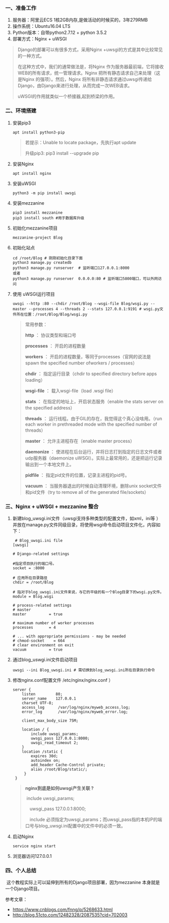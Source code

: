 ### 一、准备工作

1. 服务器：阿里云ECS 1核2GB内存,是做活动的时候买的，3年279RMB
2. 操作系统：Ubuntu16.04 LTS
3. Python版本：自带python2.7.12  + python 3.5.2
4. 部署方式：Nginx + uWSGI

> Django的部署可以有很多方式，采用Nginx +uwsgi的方式是其中比较常见的一种方式。
>
> 在这种方式中，我们的通常做法是，将Nginx 作为服务器最前端，它将接收WEB的所有请求，统一管理请求。Nginx 把所有静态请求自己来处理（这是Nginx 的强项）。然后，Nginx 将所有非静态请求通过uwsgi传递给Django，由Django来进行处理，从而完成一次WEB请求。
>
> uWSGI的作用就类似一个桥接器,起到桥梁的作用。

### 二、环境搭建

1. 安装pip3

   ```
   apt install python3-pip
   ```

   >若提示：Unable to locate package，先执行apt update
   >
   >升级pip3: pip3 install --upgrade pip

2. 安装Nginx

   ```
   apt install nginx
   ```

3. 安装uWSGI

   ```
   python3 -m pip install uwsgi
   ```

4. 安装mezzanine

   ```
   pip3 install mezzanine
   pip3 install south #用于数据库升级
   ```

5. 初始化mezzanine项目

   ```
   mezzanine-project Blog
   ```

6. 初始化站点

   ```
   cd /root/Blog # 刚刚初始化目录下面
   python3 manage.py createdb
   python3 manage.py runserver  # 监听端口127.0.0.1:8000
   或者
   python3 manage.py runserver  0.0.0.0:80 # 监听端口5800端口，可以外网访问
   ```

7. 使用 uWSGI运行项目 

   ```
   uwsgi --http :80 --chdir /root/Blog --wsgi-file Blog/wsgi.py --master --processes 4 --threads 2 --stats 127.0.0.1:9191 # wsgi.py文件所在位置：/root/Blog/Blog/wsgi.py
   ```

   >常用参数：
   >
   >**http** ： 协议类型和端口号
   >
   >**processes** ： 开启的进程数量
   >
   >**workers** ： 开启的进程数量，等同于processes（官网的说法是spawn the specified number ofworkers / processes）
   >
   >**chdir** ： 指定运行目录（chdir to specified directory before apps loading）
   >
   >**wsgi-file** ： 载入wsgi-file（load .wsgi file）
   >
   >**stats** ： 在指定的地址上，开启状态服务（enable the stats server on the specified address）
   >
   >**threads** ： 运行线程。由于GIL的存在，我觉得这个真心没啥用。（run each worker in prethreaded mode with the specified number of threads）
   >
   >**master** ： 允许主进程存在（enable master process）
   >
   >**daemonize** ： 使进程在后台运行，并将日志打到指定的日志文件或者udp服务器（daemonize uWSGI）。实际上最常用的，还是把运行记录输出到一个本地文件上。
   >
   >**pidfile** ： 指定pid文件的位置，记录主进程的pid号。
   >
   >**vacuum** ： 当服务器退出的时候自动清理环境，删除unix socket文件和pid文件（try to remove all of the generated file/sockets）

### 三、Nginx + uWSGI + mezzanine 整合

1. 新建blog_uwsgi.ini文件（uwsgi支持多种类型的配置文件，如xml，ini等 ）并放在manage.py文件同级目录，将使用wsgi命令启动项目文件化，内容如下：

   ```
    # Blog_uwsgi.ini file
   [uwsgi]
   
   # Django-related settings
   
   #指定项目执行的端口号。
   socket = :8000
   
   # 应用所在目录路径
   chdir = /root/Blog
   
   # 指对于blog_uwsgi.ini文件来说，与它的平级的有一个Blog目录下的wsgi.py文件。
   module = Blog.wsgi
   
   # process-related settings
   # master
   master          = true
   
   # maximum number of worker processes
   processes       = 4
   
   # ... with appropriate permissions - may be needed
   # chmod-socket    = 664
   # clear environment on exit
   vacuum          = true
   ```

2. 通过blog_uswgi.ini文件启动项目

   ```
   uwsgi --ini Blog_uwsgi.ini # 需切换到blog_uwsgi.ini所在目录执行命令
   ```

3. 修改nginx.conf配置文件 /etc/nginx/nginx.conf ）

   ```
   server {
       listen         80; 
       server_name    127.0.0.1 
       charset UTF-8;
       access_log      /var/log/nginx/myweb_access.log;
       error_log       /var/log/nginx/myweb_error.log;
   
       client_max_body_size 75M;
   
       location / { 
           include uwsgi_params;
           uwsgi_pass 127.0.0.1:8000;
           uwsgi_read_timeout 2;
       }   
       location /static {
           expires 30d;
           autoindex on; 
           add_header Cache-Control private;
           alias /root/Blog/static/;
        }
    }
   ```

   >**nginx到底是如何uwsgi产生关联 ?**　
   >
   >​    include uwsgi_params;
   >
   >　uwsgi_pass 127.0.0.1:8000;
   >
   >　include 必须指定为uwsgi_params；而uwsgi_pass指的本机IP的端口号与blog_uwsgi.ini配置中的文件中的必须一致。

4. 启动Nginx

   ```
   service nginx start
   ```

5. 浏览器访问127.0.0.1


### 四、个人总结

​	这个教程实际上可以延伸到所有的Django项目部署，因为mezzanine 本身就是一个Django项目。





参考文章：

- https://www.cnblogs.com/fnng/p/5268633.html
- http://blog.51cto.com/12482328/2087535?cid=702003